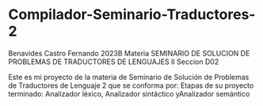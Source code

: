# Compilador-Seminario-Traductores-2
Benavides Castro Fernando
2023B
Materia SEMINARIO DE SOLUCION DE PROBLEMAS DE TRADUCTORES DE LENGUAJES II
Seccion D02

Este es mi proyecto de la materia de Seminario de Solución de Problemas de Traductores de Lenguaje 2 que se conforma por: Etapas de su proyecto terminado: Analizador léxico, Analizador sintáctico yAnalizador semántico
